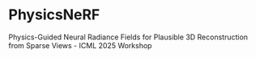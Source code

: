 # PhysicsNeRF
Physics-Guided Neural Radiance Fields for Plausible 3D Reconstruction from Sparse Views - ICML 2025 Workshop
